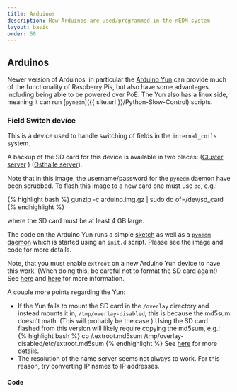 ```yaml
---
title: Arduinos
description: How Arduinos are used/programmed in the nEDM system
layout: basic
order: 50
---
```


## Arduinos

Newer version of Arduinos, in particular the [Arduino Yun](https://www.arduino.cc/en/Main/ArduinoBoardYun)
can provide much of the functionality of Raspberry Pis, but also have some
advantages including being able to be powered over PoE.  The Yun also has a
linux side, meaning it can run [`pynedm`]({{ site.url }}/Python-Slow-Control)
scripts.

### Field Switch device

This is a device used to handle switching of fields in the `internal_coils`
system.

A backup of the SD card for this device is available in two places:
([Cluster server](http://10.155.59.88/_attachments/nedm%2Fsystem_health/arduino_backup/arduino.img.gz) ) ([Osthalle server](http://db.nedm1/_attachments/nedm%2Fsystem_health/arduino_backup/arduino.img.gz)).

Note that in this image, the username/password for the `pynedm` daemon have
been scrubbed.  To flash this image to a new card one must use `dd`, e.g.:

{% highlight bash %}
gunzip -c arduino.img.gz | sudo dd of=/dev/sd_card
{% endhighlight %}

where the SD card must be at least 4 GB large.

The code on the Arduino Yun runs a simple [sketch](#code) as well as a
[`pynedm` daemon](#code) which is started using an `init.d` script.
Please see the image and code for more details.

Note, that you must enable `extroot` on a new Arduino Yun device to have this
work.  (When doing this, be careful not to format the SD card again!)  See
[here](https://www.arduino.cc/en/Tutorial/ExpandingYunDiskSpace) and
[here](http://wiki.openwrt.org/doc/howto/extroot) for more information.

A couple more points regarding the Yun:

* If the Yun fails to mount the SD card in the `/overlay` directory and instead
mounts it in, `/tmp/overlay-disabled`, this is because the md5sum doesn't
math.  (This will probably be the case.)  Using the SD card flashed from this
version will likely require copying the md5sum, e.g.:
{% highlight bash %}
cp /.extroot.md5sum /tmp/overlay-disabled/etc/extroot.md5sum
{% endhighlight %}
See [here](https://forum.openwrt.org/viewtopic.php?id=28980) for more details.
* The resolution of the name server seems not always to work.  For this reason,
try converting IP names to IP addresses.

#### Code

<script src="https://gist.github.com/mgmarino/9ecdff8780a42ee803f5.js"></script>
